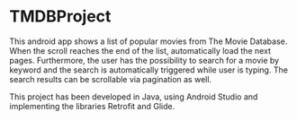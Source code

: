 # TMDBProject
This android app shows a list of popular movies from The Movie Database. When the scroll reaches the end of the list, automatically load the next pages.
Furthermore, the user has the possibility to search for a movie by keyword and the search is automatically triggered while user is typing. The search results can be scrollable via pagination as well.

This project has been developed in Java, using Android Studio and implementing the libraries Retrofit and Glide.
